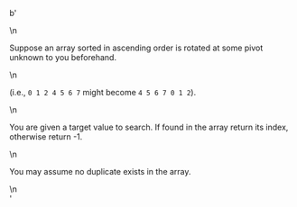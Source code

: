 b'<div class="question-description">\n<p><p>Suppose an array sorted in ascending order is rotated at some pivot unknown to you beforehand.</p>\n<p>(i.e., <code>0 1 2 4 5 6 7</code> might become <code>4 5 6 7 0 1 2</code>).</p>\n<p>You are given a target value to search. If found in the array return its index, otherwise return -1.</p>\n<p>You may assume no duplicate exists in the array.</p></p>\n</div>'